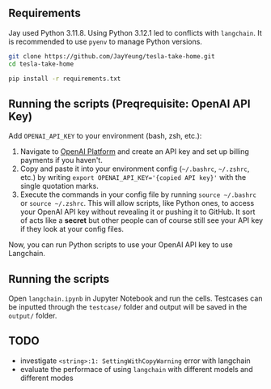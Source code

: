 ## Requirements

Jay used Python 3.11.8. Using Python 3.12.1 led to conflicts with `langchain`. It is recommended to use `pyenv` to manage Python versions.

```bash
git clone https://github.com/JayYeung/tesla-take-home.git
cd tesla-take-home
```

```bash
pip install -r requirements.txt
```

## Running the scripts (Preqrequisite: OpenAI API Key)

Add `OPENAI_API_KEY` to your environment (bash, zsh, etc.):

1. Navigate to [OpenAI Platform](https://platform.openai.com/api-keys) and create an API key and set up billing payments if you haven't.
2. Copy and paste it into your environment config (`~/.bashrc`, `~/.zshrc`, etc.) by writing `export OPENAI_API_KEY='{copied API key}'` with the single quotation marks.
3. Execute the commands in your config file by running `source ~/.bashrc` or `source ~/.zshrc`. This will allow scripts, like Python ones, to access your OpenAI API key without revealing it or pushing it to GitHub. It sort of acts like a **secret** but other people can of course still see your API key if they look at your config files.

Now, you can run Python scripts to use your OpenAI API key to use Langchain.

## Running the scripts

Open `langchain.ipynb` in Jupyter Notebook and run the cells. Testcases can be inputted through the `testcase/` folder and output will be saved in the `output/` folder.

## TODO

-   investigate `<string>:1: SettingWithCopyWarning` error with langchain
-   evaluate the performace of using `langchain` with different models and different modes
